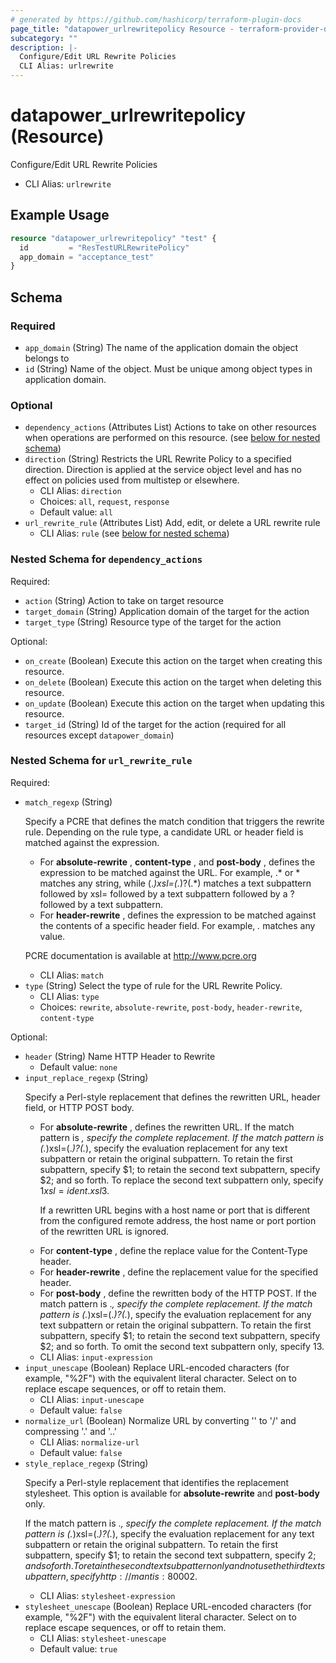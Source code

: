 ```yaml
---
# generated by https://github.com/hashicorp/terraform-plugin-docs
page_title: "datapower_urlrewritepolicy Resource - terraform-provider-datapower"
subcategory: ""
description: |-
  Configure/Edit URL Rewrite Policies
  CLI Alias: urlrewrite
---
```


# datapower_urlrewritepolicy (Resource)

Configure/Edit URL Rewrite Policies
  - CLI Alias: `urlrewrite`

## Example Usage

```terraform
resource "datapower_urlrewritepolicy" "test" {
  id         = "ResTestURLRewritePolicy"
  app_domain = "acceptance_test"
}
```

<!-- schema generated by tfplugindocs -->
## Schema

### Required

- `app_domain` (String) The name of the application domain the object belongs to
- `id` (String) Name of the object. Must be unique among object types in application domain.

### Optional

- `dependency_actions` (Attributes List) Actions to take on other resources when operations are performed on this resource. (see [below for nested schema](#nestedatt--dependency_actions))
- `direction` (String) Restricts the URL Rewrite Policy to a specified direction. Direction is applied at the service object level and has no effect on policies used from multistep or elsewhere.
  - CLI Alias: `direction`
  - Choices: `all`, `request`, `response`
  - Default value: `all`
- `url_rewrite_rule` (Attributes List) Add, edit, or delete a URL rewrite rule
  - CLI Alias: `rule` (see [below for nested schema](#nestedatt--url_rewrite_rule))

<a id="nestedatt--dependency_actions"></a>
### Nested Schema for `dependency_actions`

Required:

- `action` (String) Action to take on target resource
- `target_domain` (String) Application domain of the target for the action
- `target_type` (String) Resource type of the target for the action

Optional:

- `on_create` (Boolean) Execute this action on the target when creating this resource.
- `on_delete` (Boolean) Execute this action on the target when deleting this resource.
- `on_update` (Boolean) Execute this action on the target when updating this resource.
- `target_id` (String) Id of the target for the action (required for all resources except `datapower_domain`)


<a id="nestedatt--url_rewrite_rule"></a>
### Nested Schema for `url_rewrite_rule`

Required:

- `match_regexp` (String) <p>Specify a PCRE that defines the match condition that triggers the rewrite rule. Depending on the rule type, a candidate URL or header field is matched against the expression.</p><ul><li>For <b>absolute-rewrite</b> , <b>content-type</b> , and <b>post-body</b> , defines the expression to be matched against the URL. For example, .* or * matches any string, while (.*)xsl=(.*)\?(.*) matches a text subpattern followed by xsl= followed by a text subpattern followed by a ? followed by a text subpattern.</li><li>For <b>header-rewrite</b> , defines the expression to be matched against the contents of a specific header field. For example, *.* matches any value.</li></ul><p>PCRE documentation is available at http://www.pcre.org</p>
  - CLI Alias: `match`
- `type` (String) Select the type of rule for the URL Rewrite Policy.
  - CLI Alias: `type`
  - Choices: `rewrite`, `absolute-rewrite`, `post-body`, `header-rewrite`, `content-type`

Optional:

- `header` (String) Name HTTP Header to Rewrite
  - Default value: `none`
- `input_replace_regexp` (String) <p>Specify a Perl-style replacement that defines the rewritten URL, header field, or HTTP POST body.</p><ul><li>For <b>absolute-rewrite</b> , defines the rewritten URL. If the match pattern is *, specify the complete replacement. If the match pattern is (.*)xsl=(.*)\?(.*), specify the evaluation replacement for any text subpattern or retain the original subpattern. To retain the first subpattern, specify $1; to retain the second text subpattern, specify $2; and so forth. To replace the second text subpattern only, specify $1xsl=ident.xsl$3. <p>If a rewritten URL begins with a host name or port that is different from the configured remote address, the host name or port portion of the rewritten URL is ignored.</p></li><li>For <b>content-type</b> , define the replace value for the Content-Type header.</li><li>For <b>header-rewrite</b> , define the replacement value for the specified header.</li><li>For <b>post-body</b> , define the rewritten body of the HTTP POST. If the match pattern is .*, specify the complete replacement. If the match pattern is (.*)xsl=(.*)\?(.*), specify the evaluation replacement for any text subpattern or retain the original subpattern. To retain the first subpattern, specify $1; to retain the second text subpattern, specify $2; and so forth. To omit the second text subpattern only, specify $1$3.</li></ul>
  - CLI Alias: `input-expression`
- `input_unescape` (Boolean) Replace URL-encoded characters (for example, "%2F") with the equivalent literal character. Select on to replace escape sequences, or off to retain them.
  - CLI Alias: `input-unescape`
  - Default value: `false`
- `normalize_url` (Boolean) Normalize URL by converting '\' to '/' and compressing '.' and '..'
  - CLI Alias: `normalize-url`
  - Default value: `false`
- `style_replace_regexp` (String) <p>Specify a Perl-style replacement that identifies the replacement stylesheet. This option is available for <b>absolute-rewrite</b> and <b>post-body</b> only.</p><p>If the match pattern is .*, specify the complete replacement. If the match pattern is (.*)xsl=(.*)\?(.*), specify the evaluation replacement for any text subpattern or retain the original subpattern. To retain the first subpattern, specify $1; to retain the second text subpattern, specify $2; and so forth. To retain the second text subpattern only and not use the third text subpattern, specify http://mantis:8000$2.</p>
  - CLI Alias: `stylesheet-expression`
- `stylesheet_unescape` (Boolean) Replace URL-encoded characters (for example, "%2F") with the equivalent literal character. Select on to replace escape sequences, or off to retain them.
  - CLI Alias: `stylesheet-unescape`
  - Default value: `true`

